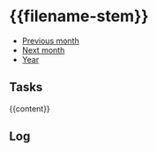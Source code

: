 # {{filename-stem}}

- [Previous month]({{extra.previous}}.md)
- [Next month]({{extra.next}}.md)
- [Year]({{extra.year}}.md)

## Tasks

{{content}}

## Log



